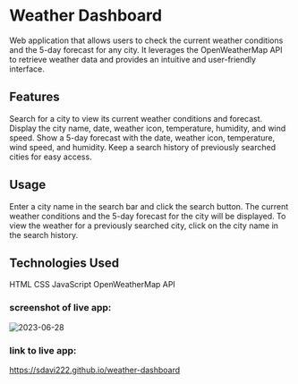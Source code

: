 # Weather Dashboard
Web application that allows users to check the current weather conditions and the 5-day forecast for any city. It leverages the OpenWeatherMap API to retrieve weather data and provides an intuitive and user-friendly interface.

## Features
Search for a city to view its current weather conditions and forecast.
Display the city name, date, weather icon, temperature, humidity, and wind speed.
Show a 5-day forecast with the date, weather icon, temperature, wind speed, and humidity.
Keep a search history of previously searched cities for easy access.

## Usage
Enter a city name in the search bar and click the search button.
The current weather conditions and the 5-day forecast for the city will be displayed.
To view the weather for a previously searched city, click on the city name in the search history.

## Technologies Used
HTML
CSS
JavaScript
OpenWeatherMap API





### screenshot of live app:
![2023-06-28](https://github.com/sdavi222/weather-dashboard/assets/130076128/73881572-1126-4078-b1fa-e451dd79d4ae)

### link to live app:
https://sdavi222.github.io/weather-dashboard
